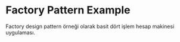 # Factory Pattern Example

Factory design pattern örneği olarak basit dört işlem hesap makinesi uygulaması.
